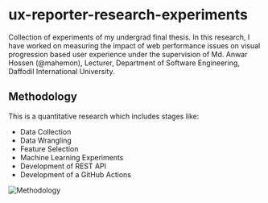 # ux-reporter-research-experiments

Collection of experiments of my undergrad final thesis. In this research, I have worked on measuring the impact of web performance issues on visual progression based user experience under the supervision of Md. Anwar Hossen (@mahemon), Lecturer, Department of Software Engineering, Daffodil International University.

## Methodology

This is a quantitative research which includes stages like:

- Data Collection
- Data Wrangling
- Feature Selection
- Machine Learning Experiments
- Development of REST API
- Development of a GitHub Actions

![Methodology](Assets/methodology.png)
